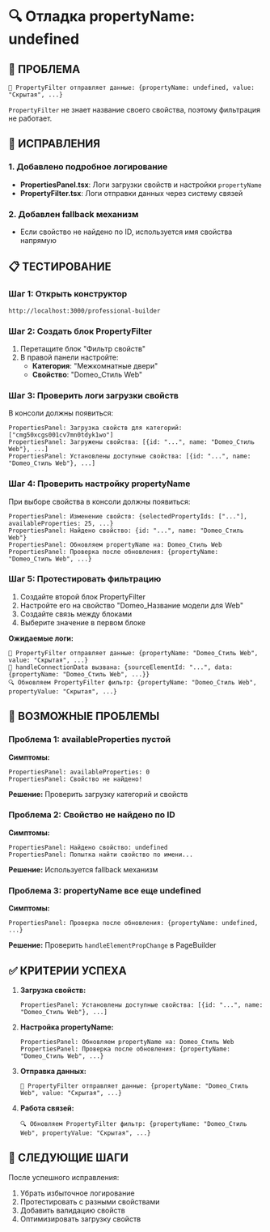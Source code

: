 # 🔍 Отладка propertyName: undefined

## 🚨 ПРОБЛЕМА
```
🔗 PropertyFilter отправляет данные: {propertyName: undefined, value: "Скрытая", ...}
```

`PropertyFilter` не знает название своего свойства, поэтому фильтрация не работает.

## 🔧 ИСПРАВЛЕНИЯ

### 1. Добавлено подробное логирование
- **PropertiesPanel.tsx**: Логи загрузки свойств и настройки `propertyName`
- **PropertyFilter.tsx**: Логи отправки данных через систему связей

### 2. Добавлен fallback механизм
- Если свойство не найдено по ID, используется имя свойства напрямую

## 📋 ТЕСТИРОВАНИЕ

### Шаг 1: Открыть конструктор
```
http://localhost:3000/professional-builder
```

### Шаг 2: Создать блок PropertyFilter
1. Перетащите блок "Фильтр свойств"
2. В правой панели настройте:
   - **Категория**: "Межкомнатные двери"
   - **Свойство**: "Domeo_Стиль Web"

### Шаг 3: Проверить логи загрузки свойств
В консоли должны появиться:
```
PropertiesPanel: Загрузка свойств для категорий: ["cmg50xcgs001cv7mn0tdyk1wo"]
PropertiesPanel: Загружены свойства: [{id: "...", name: "Domeo_Стиль Web"}, ...]
PropertiesPanel: Установлены доступные свойства: [{id: "...", name: "Domeo_Стиль Web"}, ...]
```

### Шаг 4: Проверить настройку propertyName
При выборе свойства в консоли должны появиться:
```
PropertiesPanel: Изменение свойств: {selectedPropertyIds: ["..."], availableProperties: 25, ...}
PropertiesPanel: Найдено свойство: {id: "...", name: "Domeo_Стиль Web"}
PropertiesPanel: Обновляем propertyName на: Domeo_Стиль Web
PropertiesPanel: Проверка после обновления: {propertyName: "Domeo_Стиль Web", ...}
```

### Шаг 5: Протестировать фильтрацию
1. Создайте второй блок PropertyFilter
2. Настройте его на свойство "Domeo_Название модели для Web"
3. Создайте связь между блоками
4. Выберите значение в первом блоке

**Ожидаемые логи:**
```
🔗 PropertyFilter отправляет данные: {propertyName: "Domeo_Стиль Web", value: "Скрытая", ...}
🔗 handleConnectionData вызвана: {sourceElementId: "...", data: {propertyName: "Domeo_Стиль Web", ...}}
🔍 Обновляем PropertyFilter фильтр: {propertyName: "Domeo_Стиль Web", propertyValue: "Скрытая", ...}
```

## 🐛 ВОЗМОЖНЫЕ ПРОБЛЕМЫ

### Проблема 1: availableProperties пустой
**Симптомы:**
```
PropertiesPanel: availableProperties: 0
PropertiesPanel: Свойство не найдено!
```
**Решение:** Проверить загрузку категорий и свойств

### Проблема 2: Свойство не найдено по ID
**Симптомы:**
```
PropertiesPanel: Найдено свойство: undefined
PropertiesPanel: Попытка найти свойство по имени...
```
**Решение:** Используется fallback механизм

### Проблема 3: propertyName все еще undefined
**Симптомы:**
```
PropertiesPanel: Проверка после обновления: {propertyName: undefined, ...}
```
**Решение:** Проверить `handleElementPropChange` в PageBuilder

## ✅ КРИТЕРИИ УСПЕХА

1. **Загрузка свойств:**
   ```
   PropertiesPanel: Установлены доступные свойства: [{id: "...", name: "Domeo_Стиль Web"}, ...]
   ```

2. **Настройка propertyName:**
   ```
   PropertiesPanel: Обновляем propertyName на: Domeo_Стиль Web
   PropertiesPanel: Проверка после обновления: {propertyName: "Domeo_Стиль Web", ...}
   ```

3. **Отправка данных:**
   ```
   🔗 PropertyFilter отправляет данные: {propertyName: "Domeo_Стиль Web", value: "Скрытая", ...}
   ```

4. **Работа связей:**
   ```
   🔍 Обновляем PropertyFilter фильтр: {propertyName: "Domeo_Стиль Web", propertyValue: "Скрытая", ...}
   ```

## 🎯 СЛЕДУЮЩИЕ ШАГИ

После успешного исправления:
1. Убрать избыточное логирование
2. Протестировать с разными свойствами
3. Добавить валидацию свойств
4. Оптимизировать загрузку свойств

